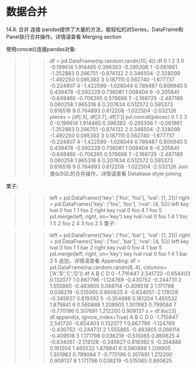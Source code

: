 # 数据合并 

14.8. 合并
连接
pandas提供了大量的方法，能轻松的对Series，DataFrame和Panel执行合并操作。详情请查看 Merging section

使用concat()连接pandas对象:

>>> df = pd.DataFrame(np.random.randn(10, 4))
>>> df
          0         1         2         3
    0 -0.199614  1.914485  0.396383 -0.295306
    1 -0.061961 -1.352883  0.266751 -0.874132
    2  0.346504 -2.328099 -1.492250  0.095392
    3  0.187115  0.562740 -1.677737 -0.224807
    4 -1.422599 -1.028044  0.789487  0.806940
    5  0.439478 -0.592229  0.736081  1.008404
    6 -0.205641 -0.649465 -0.706395  0.578698
    7 -2.168725 -2.487189  0.060258  1.965318
    8  0.207634  0.512572  0.595373  0.816516
    9  0.764893  0.612208 -1.022504 -2.032126
>>> pieces = [df[:3], df[3:7], df[7:]]
>>> pd.concat(pieces)
          0         1         2         3
    0 -0.199614  1.914485  0.396383 -0.295306
    1 -0.061961 -1.352883  0.266751 -0.874132
    2  0.346504 -2.328099 -1.492250  0.095392
    3  0.187115  0.562740 -1.677737 -0.224807
    4 -1.422599 -1.028044  0.789487  0.806940
    5  0.439478 -0.592229  0.736081  1.008404
    6 -0.205641 -0.649465 -0.706395  0.578698
    7 -2.168725 -2.487189  0.060258  1.965318
    8  0.207634  0.512572  0.595373  0.816516
    9  0.764893  0.612208 -1.022504 -2.032126
Join
类似SQL的合并操作，详情请查看 Database style joining

栗子:

>>> left = pd.DataFrame({'key': ['foo', 'foo'], 'lval': [1, 2]})
>>> right = pd.DataFrame({'key': ['foo', 'foo'], 'rval': [4, 5]})
>>> left
    key  lval
    0  foo     1
    1  foo     2
>>> right
       key  rval
    0  foo     4
    1  foo     5
>>> pd.merge(left, right, on='key')
       key  lval  rval
    0  foo     1     4
    1  foo     1     5
    2  foo     2     4
    3  foo     2     5
栗子:

>>> left = pd.DataFrame({'key': ['foo', 'bar'], 'lval': [1, 2]})
>>> right = pd.DataFrame({'key': ['foo', 'bar'], 'rval': [4, 5]})
>>> left
    key  lval
    0  foo     1
    1  bar     2
>>> right
       key  rval
    0  foo     4
    1  bar     5
>>> pd.merge(left, right, on='key')
       key  lval  rval
    0  foo     1     4
    1  bar     2     5
追加，详情请查看 Appending:
>>> df = pd.DataFrame(np.random.randn(8, 4), columns=['A','B','C','D'])
>>> df
          A         B         C         D
    0 -1.710447  2.541720 -0.654403  0.132077
    1  0.667796 -1.124769 -0.430752 -0.244731
    2  1.555865 -0.483805  0.066114 -0.409518
    3  1.171798  0.036219 -0.515065  0.860625
    4 -0.834051 -2.178128 -0.345627  0.819392
    5 -0.354886  0.161204  1.465532  1.879841
    6  0.560888  1.208905  1.301983  0.799084
    7 -0.770196  0.307691  1.212200  0.909137
>>> s = df.iloc[3]
>>> df.append(s, ignore_index=True)
          A         B         C         D
    0 -1.710447  2.541720 -0.654403  0.132077
    1  0.667796 -1.124769 -0.430752 -0.244731
    2  1.555865 -0.483805  0.066114 -0.409518
    3  1.171798  0.036219 -0.515065  0.860625
    4 -0.834051 -2.178128 -0.345627  0.819392
    5 -0.354886  0.161204  1.465532  1.879841
    6  0.560888  1.208905  1.301983  0.799084
    7 -0.770196  0.307691  1.212200  0.909137
    8  1.171798  0.036219 -0.515065  0.860625
